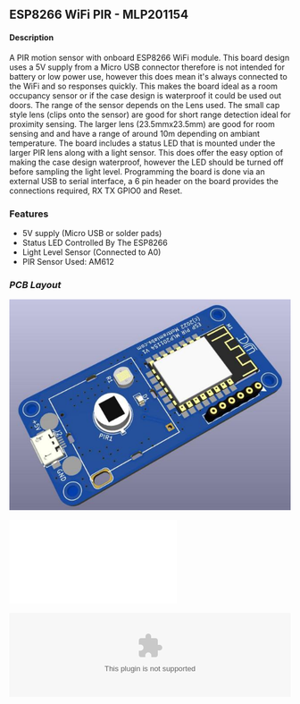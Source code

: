 ## ESP8266 WiFi PIR - MLP201154

#### **Description**
A PIR motion sensor with onboard ESP8266 WiFi module. This board design uses a 5V supply from a Micro USB connector therefore is not intended for battery or low power use, however this does mean it's always connected to the WiFi and so responses quickly. This makes the board ideal as a room occupancy sensor or if the case design is waterproof it could be used out doors.
The range of the sensor depends on the Lens used. The small cap style lens (clips onto the sensor) are good for short range detection ideal for proximity sensing. The larger lens (23.5mmx23.5mm) are good for room sensing and and have a range of around 10m depending on ambiant temperature. 
The board includes a status LED that is mounted under the larger PIR lens along with a light sensor. This does offer the easy option of making the case design waterproof, however the LED should be turned off before sampling the light level.
Programming the board is done via an external USB to serial interface, a 6 pin header on the board provides the connections required, RX TX GPIO0 and Reset.

### **Features**
- 5V supply (Micro USB or solder pads)
- Status LED Controlled By The ESP8266
- Light Level Sensor (Connected to A0)
- PIR Sensor Used: AM612


### *PCB Layout*
![Display-Type-B](Pictures/PIX201154.jpg?raw=true)

![Display-Type-B](Pictures/SCH201154.pdf?raw=true)

<object data="/blog/images/xxx.pdf" type="Pictures/SCH201154.pdf" width="100%"> </object>
